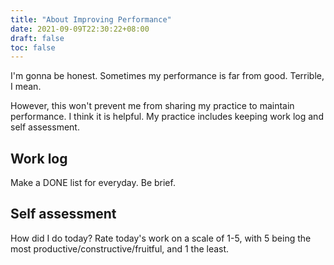 ```yaml
---
title: "About Improving Performance"
date: 2021-09-09T22:30:22+08:00
draft: false
toc: false
---
```


I'm gonna be honest. Sometimes my performance is far from good. Terrible, I mean.

However, this won't prevent me from sharing my practice to maintain performance. I think it is helpful. My practice includes keeping work log and self assessment.

## Work log

Make a DONE list for everyday. Be brief.

## Self assessment

How did I do today? Rate today's work on a scale of 1-5, with 5 being the most productive/constructive/fruitful, and 1 the least.
